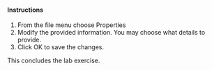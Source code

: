 #### Instructions

1. From the file menu choose Properties
2. Modify the provided information. You may choose what details to provide. 
3. Click OK to save the changes. 

This concludes the lab exercise.
 
